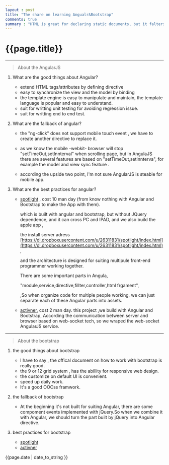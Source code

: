 ```yaml
---
layout : post
title: "The share on learning Angualr&Bootstrap"
comments: true
summary : "HTML is great for declaring static documents, but it falters when we try to use it for declaring dynamic views in web-applications. AngularJS lets you extend HTML vocabulary for your application. The resulting environment is extraordinarily expressive, readable, and quick to develop."
---
```



{{page.title}}
=============

*** 
>About the AngularJS


1. What are the good things about Angular?
   
   * extend HTML tags/attributes by defining directive
   * easy to synchronize the view and the model by binding
   * the template engine is easy to manipulate and maintain, the template language is popular and easy to understand.
   * suit for writting unit testing for avoiding regression issue.
   * suit for writting end to end test.

2. What are the fallback of angular?
   
   * the "ng-click" does not support mobile touch event , we have to create another directive to replace it.

   * as we know the mobile -webkit- browser will stop "setTimeOut,setInnterval" when scrolling page,
      but in AngulaJS  there are several features are based on "setTimeOut,setInnterva",
      for example the model and view sync feature .

   * according the upside two point, I'm not sure AngularJS is steable for mobile app.
       

    
3. What are the best practices for angular?
   
   * [spotlight](http://ftp.tibcoux.com/BC/poc) , cost 10 man day (from know nothing with Angular and Bootstrap to make the App with them).
      
      which is built with angular and bootstrap, but without JQuery dependence,
      and it can cross PC and IPAD, and we also build the apple app ,

      the install server adress [https://dl.dropboxusercontent.com/u/26311831/spotlight/index.html](https://dl.dropboxusercontent.com/u/26311831/spotlight/index.html),
      
      and the architecture is designed for suiting multipule front-end programmer working together.

      There are some important parts in Angula, 
      
      "module,service,directive,fillter,controller,html frgament",

      ,So when organize code for multiple people working, we can just separate each of these Angular parts into assets.

   
   * [activner](http://ftp.tibcoux.com/activner/), cost 2 man day.
       this project ,we build with Angular and Bootstrap,
       According the communication between server and browser based on web-socket tech,
       so we wraped  the web-socket AngularJS service.

---
>About the bootstrap

1. the good things about bootstrap
   
   * I have to say , the offical document on how to work with bootstrap is really good.
   * the 9 or 12 grid system , has the abillity for responsive web design. 
   * the customize on default UI is convenient.
   * speed up daily work.
   * It's a good OOCss framwork.

2. the fallback of bootstrap
   * At the beginning it's not built for suiting Angular, there are some compoment events implemented with jQuery.So when we combine it with Angular, we should turn the part built by jQuery into Angular directive.

3. best practices for bootstrap 
   *  [spotlight](http://ftp.tibcoux.com/BC/poc)
   *  [activner](http://ftp.tibcoux.com/activner/)


{{page.date | date_to_string }}
